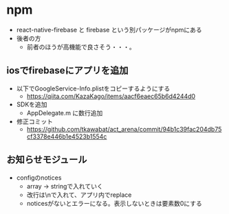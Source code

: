 # npm
* react-native-firebase と firebase という別パッケージがnpmにある
* 後者の方
    * 前者のほうが高機能で良さそう・・・。

## iosでfirebaseにアプリを追加
* 以下でGoogleService-Info.plistをコピーするようにする
    * https://qiita.com/KazaKago/items/aacf6eaec65b6d4244d0
* SDKを追加
    * AppDelegate.m に数行追加
* 修正コミット
    * https://github.com/tkawabat/act_arena/commit/94b1c39fac204db75cf3378e446b1e4523b1554c

## お知らせモジュール
* configのnotices
    * array -> stringで入れていく
    * 改行は\nで入れて、アプリ内でreplace
    * noticesがないとエラーになる。表示しないときは要素数0にする
